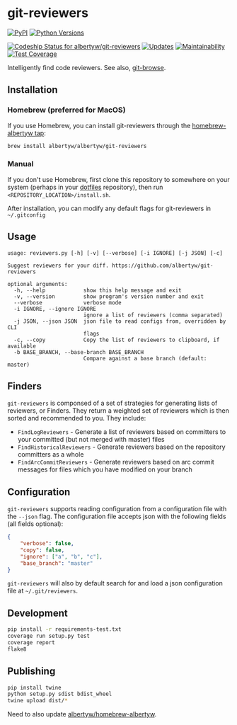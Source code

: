 git-reviewers
=============

[![PyPI](https://img.shields.io/pypi/v/git-reviewers.svg)](https://pypi.org/project/git-reviewers/)
[![Python Versions](https://img.shields.io/pypi/pyversions/git-reviewers.svg)](https://pypi.org/project/git-reviewers/)


[![Codeship Status for albertyw/git-reviewers](https://app.codeship.com/projects/17913cd0-3524-0135-2853-7e1f21584d06/status?branch=master)](https://app.codeship.com/projects/227040)
[![Updates](https://pyup.io/repos/github/albertyw/git-reviewers/shield.svg)](https://pyup.io/repos/github/albertyw/git-reviewers/)
[![Maintainability](https://api.codeclimate.com/v1/badges/58c63ec99d395f0f8df6/maintainability)](https://codeclimate.com/github/albertyw/git-reviewers/maintainability)
[![Test Coverage](https://api.codeclimate.com/v1/badges/58c63ec99d395f0f8df6/test_coverage)](https://codeclimate.com/github/albertyw/git-reviewers/test_coverage)

Intelligently find code reviewers.
See also, [git-browse](https://github.com/albertyw/git-browse).

Installation
------------

### Homebrew (preferred for MacOS)

If you use Homebrew, you can install git-reviewers through the
[homebrew-albertyw tap](https://github.com/albertyw/homebrew-albertyw):


```bash
brew install albertyw/albertyw/git-reviewers
```

### Manual

If you don't use Homebrew, first clone this repository to somewhere on your system
(perhaps in your [dotfiles](https://github.com/albertyw/dotfiles)
repository), then run `<REPOSITORY_LOCATION>/install.sh`.

After installation, you can modify any default flags for git-reviewers
in `~/.gitconfig`

Usage
-----

```
usage: reviewers.py [-h] [-v] [--verbose] [-i IGNORE] [-j JSON] [-c]

Suggest reviewers for your diff. https://github.com/albertyw/git-reviewers

optional arguments:
  -h, --help            show this help message and exit
  -v, --version         show program's version number and exit
  --verbose             verbose mode
  -i IGNORE, --ignore IGNORE
                        ignore a list of reviewers (comma separated)
  -j JSON, --json JSON  json file to read configs from, overridden by CLI
                        flags
  -c, --copy            Copy the list of reviewers to clipboard, if available
  -b BASE_BRANCH, --base-branch BASE_BRANCH
                        Compare against a base branch (default: master)
```

Finders
-------

`git-reviewers` is componsed of a set of strategies for generating lists of
reviewers, or Finders.  They return a weighted set of reviewers which is then
sorted and recommended to you.  They include:

- `FindLogReviewers` - Generate a list of reviewers based on committers to
  your committed (but not merged with master) files
- `FindHistoricalReviewers` - Generate reviewers based on the repository
  committers as a whole
- `FindArcCommitReviewers` - Generate reviewers based on arc commit messages
  for files which you have modified on your branch

Configuration
-------------

`git-reviewers` supports reading configuration from a configuration file
with the `--json` flag.  The configuration file accepts json with the
following fields (all fields optional):

```json
{
    "verbose": false,
    "copy": false,
    "ignore": ["a", "b", "c"],
    "base_branch": "master"
}
```

`git-reviewers` will also by default search for and load a json
configuration file at `~/.git/reviewers`.

Development
-----------

```bash
pip install -r requirements-test.txt
coverage run setup.py test
coverage report
flake8
```

Publishing
----------

```bash
pip install twine
python setup.py sdist bdist_wheel
twine upload dist/*
```

Need to also update [albertyw/homebrew-albertyw](https://github.com/albertyw/homebrew-albertyw).

